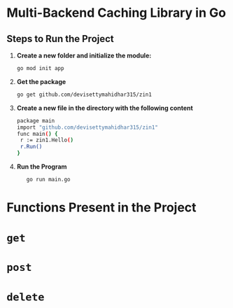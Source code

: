 # Multi-Backend Caching Library in Go

## Steps to Run the Project

1. **Create a new folder and initialize the module:**
   ```bash
   go mod init app

2. **Get the package**
   ```bash
   go get github.com/devisettymahidhar315/zin1
3. **Create a new file in the directory with the following content**
   ```bash
   package main
   import "github.com/devisettymahidhar315/zin1"
   func main() {
    r := zin1.Hello()
    r.Run()
   }
4. **Run the Program**
   ```bash
      go run main.go

# Functions Present in the Project
# `get` 
# `post`
# `delete`




